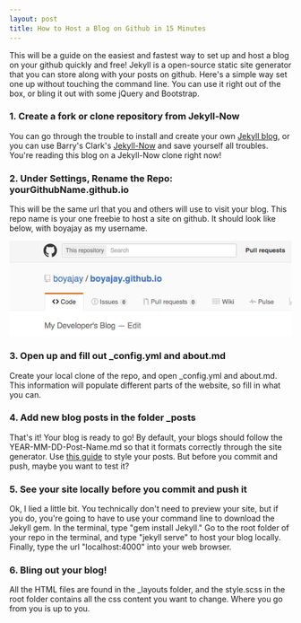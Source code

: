 ```yaml
---
layout: post
title: How to Host a Blog on Github in 15 Minutes 
---
```


This will be a guide on the easiest and fastest way to set up and host a blog on your github quickly and free! Jekyll is a open-source static site generator that you can store along with your posts on github. Here's a simple way set one up without touching the command line. You can use it right out of the box, or bling it out with some jQuery and Bootstrap.

### 1. Create a fork or clone repository from Jekyll-Now
You can go through the trouble to install and create your own [Jekyll blog](http://jekyllrb.com/docs/home/), or you can use Barry's Clark's [Jekyll-Now](https://github.com/barryclark/jekyll-now) and save yourself all troubles. You're reading this blog on a Jekyll-Now clone right now!

### 2. Under Settings, Rename the Repo: yourGithubName.github.io

This will be the same url that you and others will use to visit your blog. This repo name is your one freebie to host a site on github. It should look like below, with boyajay as my username.

![github repo](/images/githubio.png "an image title")  

### 3. Open up and fill out _config.yml and about.md

Create your local clone of the repo, and open _config.yml and about.md. This information will populate different parts of the website, so fill in what you can.

### 4. Add new blog posts in the folder _posts

That's it! Your blog is ready to go! By default, your blogs should follow the YEAR-MM-DD-Post-Name.md so that it formats correctly through the site generator. Use [this guide](http://www.jekyllnow.com/Markdown-Style-Guide/) to style your posts. But before you commit and push, maybe you want to test it?

### 5. See your site locally before you commit and push it

Ok, I lied a little bit. You technically don't need to preview your site, but if you do, you're going to have to use your command line to download the Jekyll gem. In the terminal, type "gem install Jekyll." Go to the root folder of your repo in the terminal, and type "jekyll serve" to host your blog locally. Finally, type the url "localhost:4000" into your web browser. 

### 6. Bling out your blog!

All the HTML files are found in the _layouts folder, and the style.scss in the root folder contains all the css content you want to change. Where you go from you is up to you.
